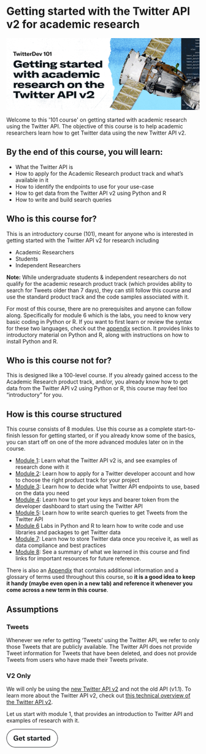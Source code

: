 # Getting started with the Twitter API v2 for academic research

![banner](./assets/banner.png)

Welcome to this '101 course' on getting started with academic research using the Twitter API. The objective of this course is to help academic researchers learn how to get Twitter data using the new Twitter API v2.

## By the end of this course, you will learn:

- What the Twitter API is
- How to apply for the Academic Research product track and what’s available in it
- How to identify the endpoints to use for your use-case
- How to get data from the Twitter API v2 using Python and R
- How to write and build search queries

## Who is this course for?

This is an introductory course (101), meant for anyone who is interested in getting started with the Twitter API v2 for research including

- Academic Researchers
- Students
- Independent Researchers

**Note:** While undergraduate students & independent researchers do not qualify for the academic research product track (which provides ability to search for Tweets older than 7 days), they can still follow this course and use the standard product track and the code samples associated with it.

For most of this course, there are no prerequisites and anyone can follow along. Specifically for module 6 which is the labs, you need to know very basic coding in Python or R. If you want to first learn or review the syntax for these two languages, check out the [appendix](./modules/0-appendix.md) section. It provides links to introductory material on Python and R, along with instructions on how to install Python and R.

## Who is this course not for?

This is designed like a 100-level course. If you already gained access to the Academic Research product track, and/or, you already know how to get data from the Twitter API v2 using Python or R, this course may feel too “introductory” for you.

## How is this course structured

This course consists of 8 modules. Use this course as a complete start-to-finish lesson for getting started, or if you already know some of the basics, you can start off on one of the more advanced modules later on in the course.

- [Module 1](https://github.com/sparack/getting-started-with-the-twitter-api-v2-for-academic-research/blob/main/modules/1-introduction-to-the-twitter-api.md):  Learn what the Twitter API v2 is, and see examples of research done with it
- [Module 2](https://github.com/sparack/getting-started-with-the-twitter-api-v2-for-academic-research/blob/main/modules/2-choosing-the-right-product-track.md): Learn how to apply for a Twitter developer account and how to choose the right product track for your project
- [Module 3](https://github.com/sparack/getting-started-with-the-twitter-api-v2-for-academic-research/blob/main/modules/3-deciding-which-endpoints-to-use.md): Learn how to decide what Twitter API endpoints to use, based on the data you need
- [Module 4](https://github.com/sparack/getting-started-with-the-twitter-api-v2-for-academic-research/blob/main/modules/4-getting-your-keys-and-token.md): Learn how to get your keys and bearer token from the developer dashboard to start using the Twitter API
- [Module 5](https://github.com/sparack/getting-started-with-the-twitter-api-v2-for-academic-research/blob/main/modules/5-how-to-write-search-queries.md): Learn how to write search queries to get Tweets from the Twitter API
- [Module 6](https://github.com/sparack/getting-started-with-the-twitter-api-v2-for-academic-research/blob/main/modules/6-labs-code-samples.md) Labs in Python and R to learn how to write code and use libraries and packages to get Twitter data
- [Module 7](https://github.com/sparack/getting-started-with-the-twitter-api-v2-for-academic-research/blob/main/modules/7-storage-and-compliance.md): Learn how to store Twitter data once you receive it, as well as data compliance and best practices
- [Module 8](https://github.com/sparack/getting-started-with-the-twitter-api-v2-for-academic-research/blob/main/modules/8-wrap-up-and-resources.md): See a summary of what we learned in this course and find links for important resources for future reference.

There is also an [Appendix](./modules/0-appendix.md) that contains additional information and a glossary of terms used throughout this course, so **it is a good idea to keep it handy (maybe even open in a new tab) and reference it whenever you come across a new term in this course**.

## Assumptions

### Tweets

Whenever we refer to getting ‘Tweets’ using the Twitter API, we refer to only those Tweets that are publicly available. The Twitter API does not provide Tweet information for Tweets that have been deleted, and does not provide Tweets from users who have made their Tweets private.

### V2 Only

We will only be using the [new Twitter API v2](https://developer.twitter.com/en/docs/twitter-api/early-access) and not the old API (v1.1). To learn more about the Twitter API v2, check out [this technical overview of the Twitter API v2](https://twitter.com/TwitterDev/status/1296493468345413637).

Let us start with module 1, that provides an introduction to Twitter API and examples of research with it.

[![Get Started](./assets/getting-started.png)](./modules/1-introduction-to-the-twitter-api.md)
